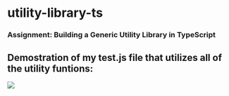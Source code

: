 # utility-library-ts
### Assignment: Building a Generic Utility Library in TypeScript

## Demostration of my test.js file that utilizes all of the utility funtions:

![](https://i.imgur.com/p6KqKTf.png)

